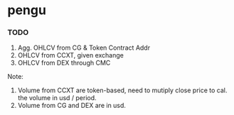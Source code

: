 # pengu

### TODO

1. Agg. OHLCV from CG & Token Contract Addr
2. OHLCV from CCXT, given exchange
3. OHLCV from DEX through CMC

Note:

1. Volume from CCXT are token-based, need to mutiply close price to cal. the volume in usd / period.
2. Volume from CG and DEX are in usd.
